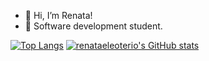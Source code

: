 - 👋 Hi, I’m Renata!
- 👀 Software development student.

[![Top Langs](https://github-readme-stats.vercel.app/api/top-langs/?username=renataeleoterio&layout=compact&theme=midnight-purple)](https://github.com/renataeleoterio/github-readme-stats) [![renataeleoterio's GitHub stats](https://github-readme-stats.vercel.app/api?username=renataeleoterio&theme=midnight-purple&show_icons=true&hide=prs,contribs)](https://github.com/renataeleoterio/github-readme-stats)
<!---
renataeleoterio/renataeleoterio is a ✨ special ✨ repository because its `README.md` (this file) appears on your GitHub profile.
You can click the Preview link to take a look at your changes.
--->
